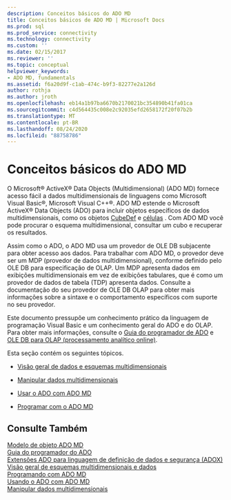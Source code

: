 ```yaml
---
description: Conceitos básicos do ADO MD
title: Conceitos básicos de ADO MD | Microsoft Docs
ms.prod: sql
ms.prod_service: connectivity
ms.technology: connectivity
ms.custom: ''
ms.date: 02/15/2017
ms.reviewer: ''
ms.topic: conceptual
helpviewer_keywords:
- ADO MD, fundamentals
ms.assetid: f6a20d9f-c1ab-474c-b9f3-82277e2a126d
author: rothja
ms.author: jroth
ms.openlocfilehash: eb14a1b97ba6670b2170021bc354890b41fa01ca
ms.sourcegitcommit: c4d564435c008e2c92035efd2658172f20f07b2b
ms.translationtype: MT
ms.contentlocale: pt-BR
ms.lasthandoff: 08/24/2020
ms.locfileid: "88758786"
---
```

# <a name="ado-md-fundamentals"></a>Conceitos básicos do ADO MD
O Microsoft® ActiveX® Data Objects (Multidimensional) (ADO MD) fornece acesso fácil a dados multidimensionais de linguagens como Microsoft Visual Basic®, Microsoft Visual C++®. ADO MD estende o Microsoft ActiveX® Data Objects (ADO) para incluir objetos específicos de dados multidimensionais, como os objetos [CubeDef](../../reference/ado-md-api/cubedef-object-ado-md.md) e [células](../../reference/ado-md-api/cellset-object-ado-md.md) . Com ADO MD você pode procurar o esquema multidimensional, consultar um cubo e recuperar os resultados.  
  
 Assim como o ADO, o ADO MD usa um provedor de OLE DB subjacente para obter acesso aos dados. Para trabalhar com ADO MD, o provedor deve ser um MDP (provedor de dados multidimensional), conforme definido pelo OLE DB para especificação de OLAP. Um MDP apresenta dados em exibições multidimensionais em vez de exibições tabulares, que é como um provedor de dados de tabela (TDP) apresenta dados. Consulte a documentação do seu provedor de OLE DB OLAP para obter mais informações sobre a sintaxe e o comportamento específicos com suporte no seu provedor.  
  
 Este documento pressupõe um conhecimento prático da linguagem de programação Visual Basic e um conhecimento geral do ADO e do OLAP. Para obter mais informações, consulte o [Guia do programador de ADO](../ado-programmer-s-guide.md) e [OLE DB para OLAP (processamento analítico online)](/previous-versions/windows/desktop/ms717005(v=vs.85)).  
  
 Esta seção contém os seguintes tópicos.  
  
-   [Visão geral de dados e esquemas multidimensionais](./overview-of-multidimensional-schemas-and-data.md)  
  
-   [Manipular dados multidimensionais](./working-with-multidimensional-data.md)  
  
-   [Usar o ADO com ADO MD](./using-ado-with-ado-md.md)  
  
-   [Programar com o ADO MD](./programming-with-ado-md.md)  
  
## <a name="see-also"></a>Consulte Também  
 [Modelo de objeto ADO MD](../../reference/ado-md-api/ado-md-object-model.md)   
 [Guia do programador do ADO](../ado-programmer-s-guide.md)   
 [Extensões ADO para linguagem de definição de dados e segurança (ADOX)](../extensions/ado-extensions-for-data-definition-language-and-security-adox.md)   
 [Visão geral de esquemas multidimensionais e dados](./overview-of-multidimensional-schemas-and-data.md)   
 [Programando com ADO MD](./programming-with-ado-md.md)   
 [Usando o ADO com ADO MD](./using-ado-with-ado-md.md)   
 [Manipular dados multidimensionais](./working-with-multidimensional-data.md)